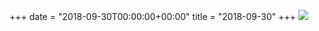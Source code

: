 +++
date = "2018-09-30T00:00:00+00:00"
title = "2018-09-30"
+++
<img class="img-fluid" src="/2018-09-30.jpg" />
